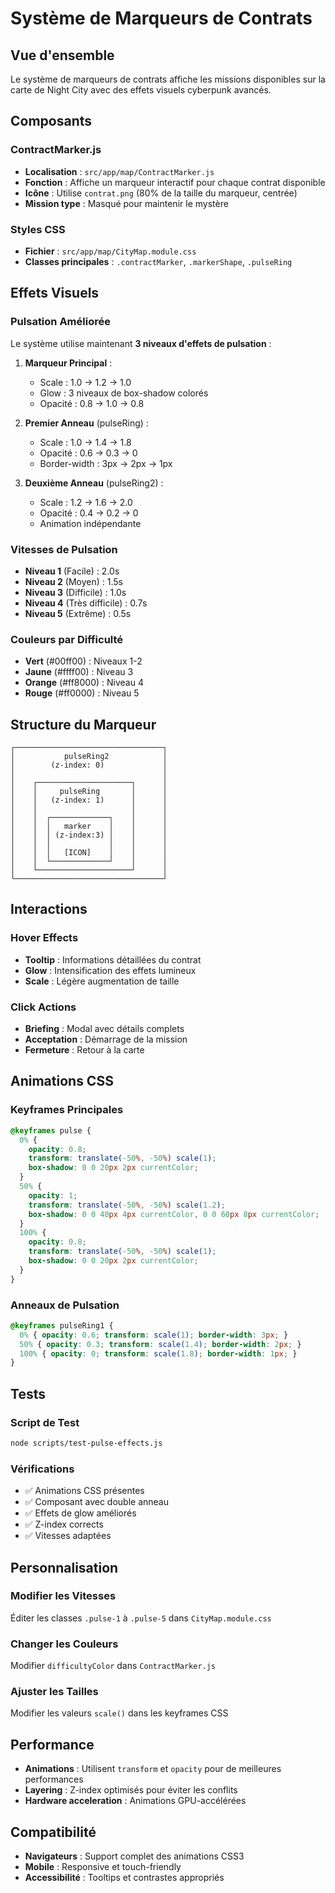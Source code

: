 # Système de Marqueurs de Contrats

## Vue d'ensemble

Le système de marqueurs de contrats affiche les missions disponibles sur la carte de Night City avec des effets visuels cyberpunk avancés.

## Composants

### ContractMarker.js
- **Localisation** : `src/app/map/ContractMarker.js`
- **Fonction** : Affiche un marqueur interactif pour chaque contrat disponible
- **Icône** : Utilise `contrat.png` (80% de la taille du marqueur, centrée)
- **Mission type** : Masqué pour maintenir le mystère

### Styles CSS
- **Fichier** : `src/app/map/CityMap.module.css`
- **Classes principales** : `.contractMarker`, `.markerShape`, `.pulseRing`

## Effets Visuels

### Pulsation Améliorée
Le système utilise maintenant **3 niveaux d'effets de pulsation** :

1. **Marqueur Principal** :
   - Scale : 1.0 → 1.2 → 1.0
   - Glow : 3 niveaux de box-shadow colorés
   - Opacité : 0.8 → 1.0 → 0.8

2. **Premier Anneau** (pulseRing) :
   - Scale : 1.0 → 1.4 → 1.8
   - Opacité : 0.6 → 0.3 → 0
   - Border-width : 3px → 2px → 1px

3. **Deuxième Anneau** (pulseRing2) :
   - Scale : 1.2 → 1.6 → 2.0
   - Opacité : 0.4 → 0.2 → 0
   - Animation indépendante

### Vitesses de Pulsation
- **Niveau 1** (Facile) : 2.0s
- **Niveau 2** (Moyen) : 1.5s  
- **Niveau 3** (Difficile) : 1.0s
- **Niveau 4** (Très difficile) : 0.7s
- **Niveau 5** (Extrême) : 0.5s

### Couleurs par Difficulté
- **Vert** (#00ff00) : Niveaux 1-2
- **Jaune** (#ffff00) : Niveau 3
- **Orange** (#ff8000) : Niveau 4
- **Rouge** (#ff0000) : Niveau 5

## Structure du Marqueur

```
┌─────────────────────────────────┐
│           pulseRing2            │
│        (z-index: 0)             │
│                                 │
│    ┌─────────────────────┐      │
│    │     pulseRing       │      │
│    │   (z-index: 1)      │      │
│    │                     │      │
│    │  ┌─────────────┐    │      │
│    │  │   marker    │    │      │
│    │  │ (z-index:3) │    │      │
│    │  │             │    │      │
│    │  │   [ICON]    │    │      │
│    │  └─────────────┘    │      │
│    └─────────────────────┘      │
└─────────────────────────────────┘
```

## Interactions

### Hover Effects
- **Tooltip** : Informations détaillées du contrat
- **Glow** : Intensification des effets lumineux
- **Scale** : Légère augmentation de taille

### Click Actions
- **Briefing** : Modal avec détails complets
- **Acceptation** : Démarrage de la mission
- **Fermeture** : Retour à la carte

## Animations CSS

### Keyframes Principales
```css
@keyframes pulse {
  0% { 
    opacity: 0.8;
    transform: translate(-50%, -50%) scale(1);
    box-shadow: 0 0 20px 2px currentColor;
  }
  50% { 
    opacity: 1;
    transform: translate(-50%, -50%) scale(1.2);
    box-shadow: 0 0 40px 4px currentColor, 0 0 60px 8px currentColor;
  }
  100% { 
    opacity: 0.8;
    transform: translate(-50%, -50%) scale(1);
    box-shadow: 0 0 20px 2px currentColor;
  }
}
```

### Anneaux de Pulsation
```css
@keyframes pulseRing1 {
  0% { opacity: 0.6; transform: scale(1); border-width: 3px; }
  50% { opacity: 0.3; transform: scale(1.4); border-width: 2px; }
  100% { opacity: 0; transform: scale(1.8); border-width: 1px; }
}
```

## Tests

### Script de Test
```bash
node scripts/test-pulse-effects.js
```

### Vérifications
- ✅ Animations CSS présentes
- ✅ Composant avec double anneau
- ✅ Effets de glow améliorés
- ✅ Z-index corrects
- ✅ Vitesses adaptées

## Personnalisation

### Modifier les Vitesses
Éditer les classes `.pulse-1` à `.pulse-5` dans `CityMap.module.css`

### Changer les Couleurs
Modifier `difficultyColor` dans `ContractMarker.js`

### Ajuster les Tailles
Modifier les valeurs `scale()` dans les keyframes CSS

## Performance

- **Animations** : Utilisent `transform` et `opacity` pour de meilleures performances
- **Layering** : Z-index optimisés pour éviter les conflits
- **Hardware acceleration** : Animations GPU-accélérées

## Compatibilité

- **Navigateurs** : Support complet des animations CSS3
- **Mobile** : Responsive et touch-friendly
- **Accessibilité** : Tooltips et contrastes appropriés 